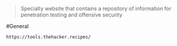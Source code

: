 > Specialty website that contains a repository of information for penetration testing and offensive security


#General 

```
https://tools.thehacker.recipes/
```